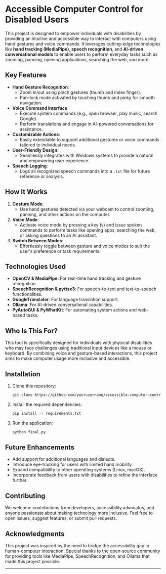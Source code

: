 
# **Accessible Computer Control for Disabled Users**

This project is designed to empower individuals with disabilities by providing an intuitive and accessible way to interact with computers using hand gestures and voice commands. It leverages cutting-edge technologies like **hand tracking (MediaPipe)**, **speech recognition**, and **AI-driven conversational models** to enable users to perform everyday tasks such as zooming, panning, opening applications, searching the web, and more.

## **Key Features**
- **Hand Gesture Recognition**: 
  - Zoom in/out using pinch gestures (thumb and index finger).
  - Pan-lock mode activated by touching thumb and pinky for smooth navigation.
- **Voice Command Interface**: 
  - Execute system commands (e.g., open browser, play music, search Google).
  - Perform translations and engage in AI-powered conversations for assistance.
- **Customizable Actions**: 
  - Easily extendable to support additional gestures or voice commands tailored to individual needs.
- **User-Friendly Design**: 
  - Seamlessly integrates with Windows systems to provide a natural and empowering user experience.
- **Speech Logging**: 
  - Logs all recognized speech commands into a `.txt` file for future reference or analysis.

## **How It Works**
1. **Gesture Mode**:
   - Use hand gestures detected via your webcam to control zooming, panning, and other actions on the computer.
2. **Voice Mode**:
   - Activate voice mode by pressing a key (`V`) and issue spoken commands to perform tasks like opening apps, searching the web, or asking questions to an AI assistant.
3. **Switch Between Modes**:
   - Effortlessly toggle between gesture and voice modes to suit the user's preference or task requirements.

## **Technologies Used**
- **OpenCV & MediaPipe**: For real-time hand tracking and gesture recognition.
- **SpeechRecognition & pyttsx3**: For speech-to-text and text-to-speech functionalities.
- **GoogleTranslator**: For language translation support.
- **Ollama**: For AI-driven conversational capabilities.
- **PyAutoGUI & PyWhatKit**: For automating system actions and web-based tasks.

## **Who Is This For?**
This tool is specifically designed for individuals with physical disabilities who may face challenges using traditional input devices like a mouse or keyboard. By combining voice and gesture-based interactions, this project aims to make computer usage more inclusive and accessible.

## **Installation**
1. Clone this repository:
   ```bash
   git clone https://github.com/yourusername/accessible-computer-control.git
   ```
2. Install the required dependencies:
   ```bash
   pip install -r requirements.txt
   ```
3. Run the application:
   ```bash
   python final.py
   ```

## **Future Enhancements**
- Add support for additional languages and dialects.
- Introduce eye-tracking for users with limited hand mobility.
- Expand compatibility to other operating systems (Linux, macOS).
- Incorporate feedback from users with disabilities to refine the interface further.

## **Contributing**
We welcome contributions from developers, accessibility advocates, and anyone passionate about making technology more inclusive. Feel free to open issues, suggest features, or submit pull requests.

## **Acknowledgments**
This project was inspired by the need to bridge the accessibility gap in human-computer interaction. Special thanks to the open-source community for providing tools like MediaPipe, SpeechRecognition, and Ollama that made this project possible.

---

